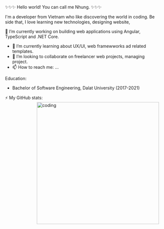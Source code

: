 ✨✨✨ Hello world! You can call me Nhung. ✨✨✨

I'm a developer from Vietnam who like discovering the world in coding. Be side that, I love learning new technologies, designing website, 

🔭 I’m currently working on building web applications using Angular, TypeScript and .NET Core.
- 🌱 I’m currently learning about UX/UI, web framewworks ad related templates.
- 👯 I’m looking to collaborate on freelancer web projects, managing project.
- 📫 How to reach me: ...

Education:
- Bachelor of Software Engineering, Dalat University (2017-2021)
  
⚡ My GitHub stats:
<img align="right" alt="coding" width="400" src="https://user-images.githubusercontent.com/55389276/140866485-8fb1c876-9a8f-4d6a-98dc-08c4981eaf70.gif">
